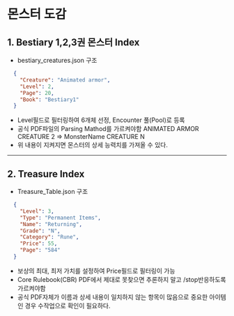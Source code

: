 # 몬스터 도감

## 1. Bestiary 1,2,3권 몬스터 Index
- bestiary_creatures.json 구조
~~~json
  {
    "Creature": "Animated armor",
    "Level": 2,
    "Page": 20,
    "Book": "Bestiary1"
  }
~~~
- Level필드로 필터링하여 6개체 선정, Encounter 풀(Pool)로 등록
- 공식 PDF파일의 Parsing Mathod를 가르켜야함 ANIMATED ARMOR CREATURE 2 => MonsterName CREATURE N
- 위 내용이 지켜지면 몬스터의 상세 능력치를 가져올 수 있다.

---

## 2. Treasure Index
- Treasure_Table.json 구조
~~~json
  {
    "Level": 3,
    "Type": "Permanent Items",
    "Name": "Returning",
    "Grade": "N",
    "Category": "Rune",
    "Price": 55,
    "Page": "584"
  }
~~~
- 보상의 최대, 최저 가치를 설정하여 Price필드로 필터링이 가능
- Core Rulebook(CBR) PDF에서 제대로 못찾으면 추론하지 말고 /stop반응하도록 가르켜야함
- 공식 PDF자체가 이름과 상세 내용이 일치하지 않는 항목이 많음으로 중요한 아이템인 경우 수작업으로 확인이 필요하다.
